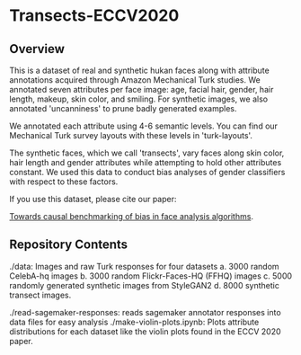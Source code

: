 # Transects-ECCV2020

## Overview
This is a dataset of real and synthetic hukan faces along with attribute annotations acquired through Amazon Mechanical Turk studies. We annotated seven attributes per face image: age, facial hair, gender, hair length, makeup, skin color, and smiling. For synthetic images, we also annotated 'uncanniness' to prune badly generated examples. 

We annotated each attribute using 4-6 semantic levels. You can find our Mechanical Turk survey layouts with these levels in 'turk-layouts'. 

The synthetic faces, which we call 'transects', vary faces along skin color, hair length and gender attributes while attempting to hold other attributes constant. We used this data to conduct bias analyses of gender classifiers with respect to these factors. 
 
If you use this dataset, please cite our paper:

[Towards causal benchmarking of bias in face analysis algorithms](https://arxiv.org/abs/2007.06570).


## Repository Contents

./data: Images and raw Turk responses for four datasets
    a. 3000 random CelebA-hq images
    b. 3000 random Flickr-Faces-HQ (FFHQ) images
    c. 5000 randomly generated synthetic images from StyleGAN2
    d. 8000 synthetic transect images. 

./read-sagemaker-responses: reads sagemaker annotator responses into data files for easy analysis
./make-violin-plots.ipynb: Plots attribute distributions for each dataset like the violin plots found in the ECCV 2020 paper.


